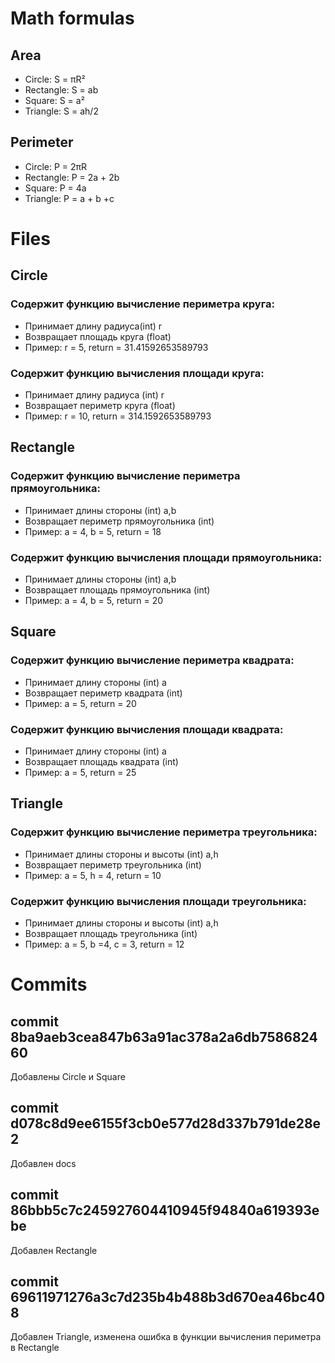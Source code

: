 # Math formulas
## Area
- Circle: S = πR²
- Rectangle: S = ab
- Square: S = a²
- Triangle: S = ah/2

## Perimeter
- Circle: P = 2πR
- Rectangle: P = 2a + 2b
- Square: P = 4a
- Triangle: P = a + b +c

# Files
## Circle
### Содержит функцию вычисление периметра круга:
- Принимает длину радиуса(int)  r
- Возвращает площадь круга (float)
- Пример: r = 5, return = 31.41592653589793
### Содержит функцию вычисления площади круга:
- Принимает длину радиуса (int) r
- Возвращает периметр круга (float)
- Пример: r = 10, return = 314.1592653589793
## Rectangle
### Содержит функцию вычисление периметра прямоугольника:
- Принимает длины стороны (int) a,b
- Возвращает периметр прямоугольника (int)
- Пример: a = 4, b = 5, return = 18
### Содержит функцию вычисления площади прямоугольника:
- Принимает длины стороны (int) a,b
- Возвращает площадь прямоугольника (int)
- Пример: a = 4, b = 5, return = 20
## Square
### Содержит функцию вычисление периметра квадрата:
- Принимает длину стороны (int) a
- Возвращает периметр квадрата (int)
- Пример: a = 5, return = 20
### Содержит функцию вычисления площади квадрата:
- Принимает длину стороны (int) a
- Возвращает площадь квадрата (int)
- Пример: a = 5, return = 25
## Triangle
### Содержит функцию вычисление периметра треугольника:
- Принимает длины стороны и высоты (int) a,h
- Возвращает периметр треугольника (int)
- Пример: a = 5, h = 4, return = 10
### Содержит функцию вычисления площади треугольника:
- Принимает длины стороны и высоты (int) a,h
- Возвращает площадь треугольника (int)
- Пример: a = 5, b =4, c = 3, return = 12
# Commits
## commit 8ba9aeb3cea847b63a91ac378a2a6db758682460
Добавлены Circle и Square
## commit d078c8d9ee6155f3cb0e577d28d337b791de28e2
Добавлен docs
## commit 86bbb5c7c245927604410945f94840a619393ebe
Добавлен Rectangle
## commit 69611971276a3c7d235b4b488b3d670ea46bc408
Добавлен Triangle, изменена ошибка в функции вычисления периметра в Rectangle